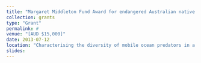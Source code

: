 ```yaml
---
title: "Margaret Middleton Fund Award for endangered Australian native vertebrate animals – Australian Academy of Science (AAS)"
collection: grants
type: "Grant"
permalink: #
venue: "[AUD $15,000]"
date: 2013-07-12
location: "Characterising the diversity of mobile ocean predators in a biological hotspot and proposed marine reserve, the Perth Canyon (32°S, 115°E)"
slides:
---
```

